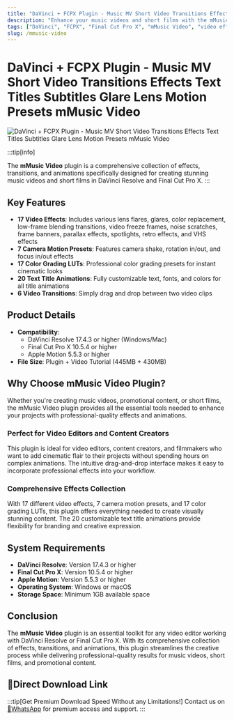 ```yaml
---
title: "DaVinci + FCPX Plugin - Music MV Short Video Transitions Effects Text Titles Subtitles Glare Lens Motion Presets mMusic Video"
description: "Enhance your music videos and short films with the mMusic Video plugin for DaVinci Resolve and Final Cut Pro X. This comprehensive plugin includes 17 video effects, 7 camera motion presets, 17 color grading LUTs, 20 text title animations, and 6 video transitions."
tags: ["DaVinci", "FCPX", "Final Cut Pro X", "mMusic Video", "video effects", "transitions", "text titles", "subtitles", "color grading", "LUTs", "camera motion", "VHS effects", "retro effects", "video editing", "motion graphics"]
slug: /mmusic-video
---
```

<!--Above is frontmatter Part-generate depend on content meet Google Seo, you need to balance automation efficiency with Google’s core ranking factors—especially E-E-A-T (Experience, Expertise, Authoritativeness, Trustworthiness), -->

<!--First Part-This is Title -->
# DaVinci + FCPX Plugin - Music MV Short Video Transitions Effects Text Titles Subtitles Glare Lens Motion Presets mMusic Video

<!--Second Part-This is First Banner -->
![DaVinci + FCPX Plugin - Music MV Short Video Transitions Effects Text Titles Subtitles Glare Lens Motion Presets mMusic Video](https://www.gfxcamp.com/wp-content/uploads/2022/05/MotionVFX-mMusic_Video.jpg)

:::tip[info]

The **mMusic Video** plugin is a comprehensive collection of effects, transitions, and animations specifically designed for creating stunning music videos and short films in DaVinci Resolve and Final Cut Pro X.
:::

## Key Features

- **17 Video Effects**: Includes various lens flares, glares, color replacement, low-frame blending transitions, video freeze frames, noise scratches, frame banners, parallax effects, spotlights, retro effects, and VHS effects
- **7 Camera Motion Presets**: Features camera shake, rotation in/out, and focus in/out effects
- **17 Color Grading LUTs**: Professional color grading presets for instant cinematic looks
- **20 Text Title Animations**: Fully customizable text, fonts, and colors for all title animations
- **6 Video Transitions**: Simply drag and drop between two video clips

## Product Details

- **Compatibility**:
  - DaVinci Resolve 17.4.3 or higher (Windows/Mac)
  - Final Cut Pro X 10.5.4 or higher
  - Apple Motion 5.5.3 or higher
- **File Size**: Plugin + Video Tutorial (445MB + 430MB)

## Why Choose mMusic Video Plugin?

Whether you're creating music videos, promotional content, or short films, the mMusic Video plugin provides all the essential tools needed to enhance your projects with professional-quality effects and animations.

### Perfect for Video Editors and Content Creators

This plugin is ideal for video editors, content creators, and filmmakers who want to add cinematic flair to their projects without spending hours on complex animations. The intuitive drag-and-drop interface makes it easy to incorporate professional effects into your workflow.

### Comprehensive Effects Collection

With 17 different video effects, 7 camera motion presets, and 17 color grading LUTs, this plugin offers everything needed to create visually stunning content. The 20 customizable text title animations provide flexibility for branding and creative expression.

## System Requirements

- **DaVinci Resolve**: Version 17.4.3 or higher
- **Final Cut Pro X**: Version 10.5.4 or higher
- **Apple Motion**: Version 5.5.3 or higher
- **Operating System**: Windows or macOS
- **Storage Space**: Minimum 1GB available space

## Conclusion

The **mMusic Video** plugin is an essential toolkit for any video editor working with DaVinci Resolve or Final Cut Pro X. With its comprehensive collection of effects, transitions, and animations, this plugin streamlines the creative process while delivering professional-quality results for music videos, short films, and promotional content.

## 🚀Direct Download Link
:::tip[Get Premium Download Speed Without any Limitations!]
Contact us on [💬WhatsApp](https://wa.me/+8613237610083) for premium  access and support.
:::